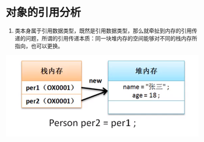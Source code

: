 # 对象的引用分析
1. 类本身属于引用数据类型，既然是引用数据类型，那么就牵扯到内存的引用传递的问题，所谓的引用传递本质：同一块堆内存的空间能够对不同的栈内存所指向，也可以更换。

![](../JavaSE/img/StackAnalysis02.png)
